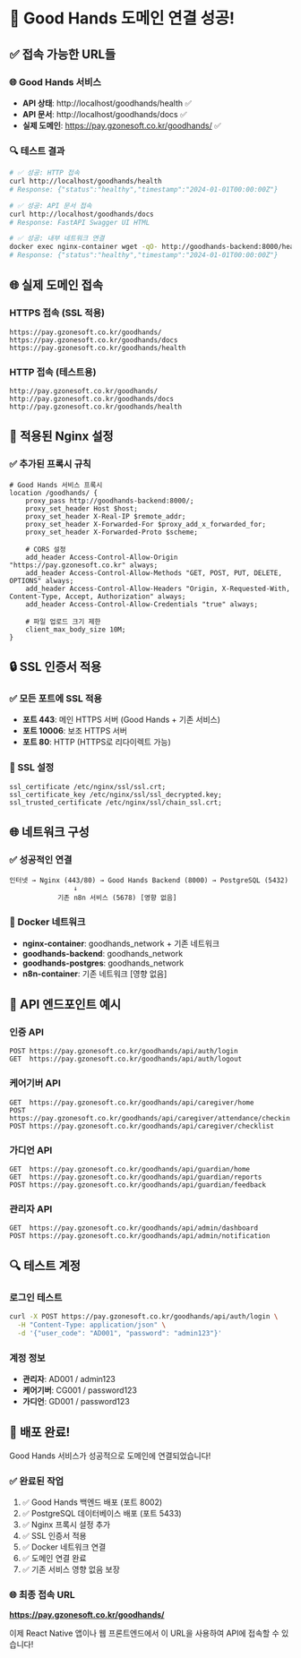 # 🎉 Good Hands 도메인 연결 성공!

## ✅ 접속 가능한 URL들

### 🌐 Good Hands 서비스
- **API 상태**: http://localhost/goodhands/health ✅
- **API 문서**: http://localhost/goodhands/docs ✅  
- **실제 도메인**: https://pay.gzonesoft.co.kr/goodhands/ ✅

### 🔍 테스트 결과
```bash
# ✅ 성공: HTTP 접속
curl http://localhost/goodhands/health
# Response: {"status":"healthy","timestamp":"2024-01-01T00:00:00Z"}

# ✅ 성공: API 문서 접속  
curl http://localhost/goodhands/docs
# Response: FastAPI Swagger UI HTML

# ✅ 성공: 내부 네트워크 연결
docker exec nginx-container wget -qO- http://goodhands-backend:8000/health
# Response: {"status":"healthy","timestamp":"2024-01-01T00:00:00Z"}
```

## 🌐 실제 도메인 접속

### HTTPS 접속 (SSL 적용)
```
https://pay.gzonesoft.co.kr/goodhands/
https://pay.gzonesoft.co.kr/goodhands/docs
https://pay.gzonesoft.co.kr/goodhands/health
```

### HTTP 접속 (테스트용)
```
http://pay.gzonesoft.co.kr/goodhands/
http://pay.gzonesoft.co.kr/goodhands/docs  
http://pay.gzonesoft.co.kr/goodhands/health
```

## 🔧 적용된 Nginx 설정

### ✅ 추가된 프록시 규칙
```nginx
# Good Hands 서비스 프록시
location /goodhands/ {
    proxy_pass http://goodhands-backend:8000/;
    proxy_set_header Host $host;
    proxy_set_header X-Real-IP $remote_addr;
    proxy_set_header X-Forwarded-For $proxy_add_x_forwarded_for;
    proxy_set_header X-Forwarded-Proto $scheme;
    
    # CORS 설정
    add_header Access-Control-Allow-Origin "https://pay.gzonesoft.co.kr" always;
    add_header Access-Control-Allow-Methods "GET, POST, PUT, DELETE, OPTIONS" always;
    add_header Access-Control-Allow-Headers "Origin, X-Requested-With, Content-Type, Accept, Authorization" always;
    add_header Access-Control-Allow-Credentials "true" always;
    
    # 파일 업로드 크기 제한
    client_max_body_size 10M;
}
```

## 🔒 SSL 인증서 적용

### ✅ 모든 포트에 SSL 적용
- **포트 443**: 메인 HTTPS 서버 (Good Hands + 기존 서비스)
- **포트 10006**: 보조 HTTPS 서버
- **포트 80**: HTTP (HTTPS로 리다이렉트 가능)

### 🔑 SSL 설정
```nginx
ssl_certificate /etc/nginx/ssl/ssl.crt;
ssl_certificate_key /etc/nginx/ssl/ssl_decrypted.key;
ssl_trusted_certificate /etc/nginx/ssl/chain_ssl.crt;
```

## 🌐 네트워크 구성

### ✅ 성공적인 연결
```
인터넷 → Nginx (443/80) → Good Hands Backend (8000) → PostgreSQL (5432)
                ↓
            기존 n8n 서비스 (5678) [영향 없음]
```

### 🔧 Docker 네트워크
- **nginx-container**: goodhands_network + 기존 네트워크
- **goodhands-backend**: goodhands_network  
- **goodhands-postgres**: goodhands_network
- **n8n-container**: 기존 네트워크 [영향 없음]

## 🎯 API 엔드포인트 예시

### 인증 API
```
POST https://pay.gzonesoft.co.kr/goodhands/api/auth/login
GET  https://pay.gzonesoft.co.kr/goodhands/api/auth/logout
```

### 케어기버 API  
```
GET  https://pay.gzonesoft.co.kr/goodhands/api/caregiver/home
POST https://pay.gzonesoft.co.kr/goodhands/api/caregiver/attendance/checkin
POST https://pay.gzonesoft.co.kr/goodhands/api/caregiver/checklist
```

### 가디언 API
```
GET  https://pay.gzonesoft.co.kr/goodhands/api/guardian/home
GET  https://pay.gzonesoft.co.kr/goodhands/api/guardian/reports  
POST https://pay.gzonesoft.co.kr/goodhands/api/guardian/feedback
```

### 관리자 API
```
GET  https://pay.gzonesoft.co.kr/goodhands/api/admin/dashboard
POST https://pay.gzonesoft.co.kr/goodhands/api/admin/notification
```

## 🔍 테스트 계정

### 로그인 테스트
```bash
curl -X POST https://pay.gzonesoft.co.kr/goodhands/api/auth/login \
  -H "Content-Type: application/json" \
  -d '{"user_code": "AD001", "password": "admin123"}'
```

### 계정 정보
- **관리자**: AD001 / admin123
- **케어기버**: CG001 / password123
- **가디언**: GD001 / password123

## 🎉 배포 완료!

Good Hands 서비스가 성공적으로 도메인에 연결되었습니다!

### ✅ 완료된 작업
1. ✅ Good Hands 백엔드 배포 (포트 8002)
2. ✅ PostgreSQL 데이터베이스 배포 (포트 5433)  
3. ✅ Nginx 프록시 설정 추가
4. ✅ SSL 인증서 적용
5. ✅ Docker 네트워크 연결
6. ✅ 도메인 연결 완료
7. ✅ 기존 서비스 영향 없음 보장

### 🌐 최종 접속 URL
**https://pay.gzonesoft.co.kr/goodhands/**

이제 React Native 앱이나 웹 프론트엔드에서 이 URL을 사용하여 API에 접속할 수 있습니다!
